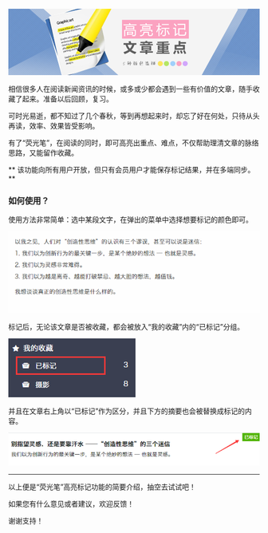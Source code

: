 ![Banner](/img/9/9-Banner.png)

相信很多人在阅读新闻资讯的时候，或多或少都会遇到一些有价值的文章，随手收藏了起来。准备以后回顾，复习。

可时光易逝，都不知过了几个春秋，等到再想起来时，却忘了好在何处，只待从头再读，效率、效果皆受影响。

有了“荧光笔”，在阅读的同时，即可高亮出重点、难点，不仅帮助理清文章的脉络思路，又能留作收藏。

** 该功能向所有用户开放，但只有会员用户才能保存标记结果，并在多端同步。**

### 如何使用？

使用方法非常简单：选中某段文字，在弹出的菜单中选择想要标记的颜色即可。

![Banner](/img/9/9-highLight-show.gif)

标记后，无论该文章是否被收藏，都会被放入“我的收藏”内的“已标记”分组。

![Banner](/img/9/9-favorite-highLight.png)

并且在文章右上角以“已标记”作为区分，并且下方的摘要也会被替换成标记的内容。

![Banner](/img/9/9-highLight-article.png)


---


以上便是“荧光笔”高亮标记功能的简要介绍，抽空去试试吧！

如果您有什么意见或者建议，欢迎反馈！

谢谢支持！
